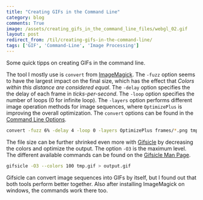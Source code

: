 ```yaml
---
title: "Creating GIFs in the Command Line"
category: blog
comments: True
image: /assets/creating_gifs_in_the_command_line_files/webgl_02.gif
layout: post
redirect_from: /til/creating-gifs-in-the-command-line/
tags: ['GIF', 'Command-Line', 'Image Processing']
---
```

Some quick tipps on creating GIFs in the command line. 

The tool I mostly use is `convert` from [ImageMagick][imagemagick]. The `-fuzz` option seems to have the largest impact on the final size, which has the effect that *Colors within this distance are considered equal*. The `-delay` option specifies the the delay of each frame in *ticks-per-second*. The `-loop` option specifies the number of loops (0 for infinite loop). The `-layers` option performs different image operation methods for image sequences, where `OptimizePlus` is improving the overall optimization. The `convert` options can be found in the [Command Line Options][imagemagick options].

```bash
convert -fuzz 6% -delay 4 -loop 0 -layers OptimizePlus frames/*.png tmp.gif
```

The file size can be further shrinked even more with [Gifsicle][gifsicle] by decreasing the colors and optimize the output. The option `-O3` is the maximum level. The different available commands can be found on the [Gifsicle Man Page][gifsicle man].

```bash
gifsicle -O3 --colors 100 tmp.gif > output.gif
```

Gifsicle can convert image sequences into GIFs by itself, but I found out that both tools perform better together. Also after installing ImageMagick on windows, the commands work there too.


[imagemagick]: https://www.imagemagick.org/script/command-line-processing.php
[imagemagick options]: https://www.imagemagick.org/script/command-line-options.php
[gifsicle]: https://www.lcdf.org/gifsicle/
[gifsicle man]: https://www.lcdf.org/gifsicle/man.html